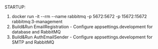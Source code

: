 STARTUP:
1) docker run -it --rm --name rabbitmq -p 5672:5672 -p 15672:15672 rabbitmq:3-management
2) Build&Run EmailRegistration - Configure appsettings.development for database and RabbitMQ
3) Build&Run AuthEmailSender - Configure appsettings.development for SMTP and RabbitMQ 
